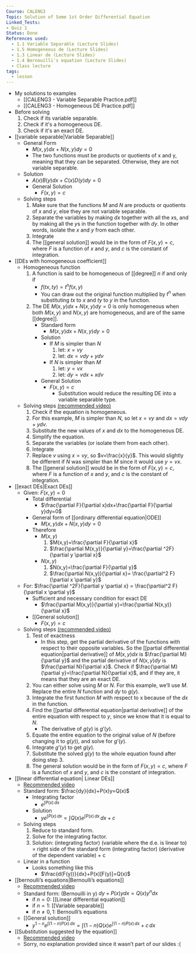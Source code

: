 ```yaml
---
Course: CALENG3
Topic: Solution of Some 1st Order Differential Equation
Linked_Tests:
- Quiz 1
Status: Done
References used:
  - 1.1 Variable Separable (Lecture Slides)
  - 1.5 Homogeneous de (Lecture Slides)
  - 1.3 Linear de (Lecture Slides)
  - 1.4 Bernouilli's equation (Lecture Slides)
  - Class lecture
tags:
  - lesson
---
```


- My solutions to examples
	- [[CALENG3 - Variable Separable Practice.pdf]]
	- [[CALENG3 - Homogeneous DE Practice.pdf]]
- Before solving
	1. Check if its variable separable.
	2. Check if it's a homogeneous DE.
	3. Check if it's an exact DE.
- [[variable separable|Variable Separable]]
	- General Form
		- $M(x,y)dx+N(x,y)dy=0$
		- The two functions must be products or quotients of x and y, meaning that they can be separated. Otherwise, they are not variable separable.
	- Solution
		- $A(x)B(y)dx+C(x)D(y)dy=0$
		- General Solution
			- $F(x,y)=c$
	- Solving steps
		1. Make sure that the functions $M$ and $N$ are products or quotients of $x$ and $y$, else they are not variable separable.
		2. Separate the variables by making $dx$ together with all the $x$s, and by making all the $y$s in the function together with $dy$. In other words, isolate the $x$ and $y$ from each other.
		3. Integrate
		4. The [[general solution]] would be in the form of $F(x,y)=c$, where $F$ is a function of $x$ and $y$, and $c$ is the constant of integration.
- [[DEs with homogeneous coefficient]]
	- Homogeneous function
		1. A function is said to be homogeneous of [[degree]] $n$ if and only if
			- $f(tx,ty)=t^nf(x,y)$
			- You can draw out the original function multiplied by  $t^n$ when substituting $tx$ to $x$ and $ty$ to $y$ in the function.
		2. The DE $M(x,y)dx+N(x,y)dy=0$ is only homogeneous when both $M(x,y)$ and $N(x,y)$ are homogeneous, and are of the same [[degree]].
			- Standard form
				- $M(x,y)dx+N(x,y)dy=0$
			- Solution
				- If $M$ is simpler than $N$
					1. let: $x=vy$
					2. let: $dx=vdy+ydv$
				- If $N$ is simpler than $M$
					1. let: $y=vx$
					2. let: $dy=vdx+xdv$
			- General Solution
				- $F(x,y)=c$
					- Substitution would reduce the resulting DE into a variable separable type.
	- Solving steps [(recommended video)](https://youtu.be/2DlgbW-mO0o?feature=shared)
		1. Check if the equation is homogeneous.
		2. For this example, $M$ is simpler than $N$, so let $x=vy$ and $dx=vdy+ydv$.
		3. Substitute the new values of $x$ and $dx$ to the homogeneous DE.
		4. Simplify the equation.
		5. Separate the variables (or isolate them from each other).
		6. Integrate
		7. Replace $v$ using $x=vy$, so $v=\frac{x}{y}$. This would slightly be different if $N$ was simpler than $M$ since it would use $y=vx$.
		8. The [[general solution]] would be in the form of $F(x,y)=c$, where $F$ is a function of $x$ and $y$, and $c$ is the constant of integration.
- [[exact DEs|Exact DEs]]
	- Given: $F(x,y)=0$
		- Total differential
			- $\frac{\partial F}{\partial x}dx+\frac{\partial F}{\partial y}dy=0$
		- General form of [[ordinary differential equation|ODE]]
			- $M(x,y)dx+N(x,y)dy=0$
		- Therefore
			- $M(x,y)$
				1. $M(x,y)=\frac{\partial F}{\partial x}$
				2. $\frac{\partial M(x,y)}{\partial y}=\frac{\partial ^2F}{\partial y \partial x}$
			- $N(x,y)$
				1. $N(x,y)=\frac{\partial F}{\partial y}$
				2. $\frac{\partial N(x,y)}{\partial x}= \frac{\partial^2 F}{\partial x \partial y}$
	- For: $\frac{\partial ^2F}{\partial y \partial x} = \frac{\partial^2 F}{\partial x \partial y}$
		- Sufficient and necessary condition for exact DE
			- $\frac{\partial M(x,y)}{\partial y}=\frac{\partial N(x,y)}{\partial x}$
		- [[General solution]]
			- $F(x,y)=c$
	- Solving steps [(recommended video)](https://youtu.be/rNpMtelVVUQ?feature=shared)
		1. Test of exactness
			- In this step, get the partial derivative of the functions with respect to their opposite variables. So the [[partial differential equation|partial derivative]] of $M(x,y)dx$ is $\frac{\partial M}{\partial y}$ and the partial derivative of $N(x,y)dy$ is $\frac{\partial N}{\partial x}$. Check if $\frac{\partial M}{\partial y}=\frac{\partial N}{\partial x}$, and if they are, it means that they are an exact DE.
		2. You can either solve using $M$ or $N$. For this example, we’ll use $M$. Replace the entire $N$ function and $dy$ to $g(y)$.
		3. Integrate the first function $M$ with respect to x because of the $dx$ in the function.
		4. Find the [[partial differential equation|partial derivative]] of the entire equation with respect to $y$, since we know that it is equal to $N$.
			- The derivative of $g(y)$ is $g'(y)$.
		5. Equate the entire equation to the original value of $N$ (before changing it to $g(y)$), and solve for $g’(y)$.
		6. Integrate $g’(y)$ to get $g(y)$.
		7. Substitute the solved $g(y)$ to the whole equation found after doing step 3.
		8. The general solution would be in the form of $F(x,y)=c$, where $F$ is a function of $x$ and $y$, and $c$ is the constant of integration.
- [[linear differential equation| Linear DEs]]
	- [Recommended video](https://youtu.be/fX5YwaD4Ryc?feature=shared)
	- Standard form: $\frac{dy}{dx}+P(x)y=Q(x)$
		- Integrating factor
			- $e^{\int P(x) \, dx}$
		- Solution
			- $ye^{\int P(x) \, dx}=\int Q(x)e^{\int P(x) \, dx} \, dx+c$
	- Solving steps
		1. Reduce to standard form.
		2. Solve for the integrating factor.
		3. Solution: (integrating factor) (variable where the d.e. is linear to) = right side of the standard form (integrating factor) (derivative of the dependent variable) + c
	- Linear in a function
		- Looks something like this
			- $\frac{d(F(y))}{dx}+P(x)[F(y)]=Q(x)$
- [[bernoulli’s equations|Bernoulli’s equations]]
	- [Recommended video](https://youtu.be/I15tLSHl_vU?feature=shared)
	- Standard form: (Bernouilli in y) $dy+P(x)ydx = Q(x)y^ndx$
		- if $n=0$: [[Linear differential equation]]
		- if $n=1$: [[Variable separable]]
		- if $n \neq 0, 1:$ Bernoulli’s equations
	- [[General solution]]
		- $y^{1-n}e^{\int (1-n)P(x) \, dx}=\int (1-n)Q(x)e^{\int (1-n)P(x) \, dx} + c \, dx$
- [[Substitution suggested by the equation]]
	- [Recommended video](https://www.youtube.com/watch?v=XS9sBMtAxuE)
	- Sorry, no explanation provided since it wasn’t part of our slides :(